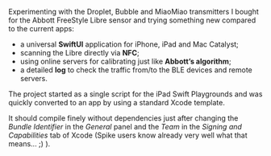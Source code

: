 Experimenting with the Droplet, Bubble and MiaoMiao transmitters I bought for the Abbott FreeStyle Libre sensor and trying something new compared to the current apps:

* a universal **SwiftUI** application for iPhone, iPad and Mac Catalyst;
* scanning the Libre directly via **NFC**;
* using online servers for calibrating just like **Abbott’s algorithm**;
* a detailed **log** to check the traffic from/to the BLE devices and remote servers.

The project started as a single script for the iPad Swift Playgrounds and was quickly converted to an app by using a standard Xcode template.

It should compile finely without dependencies just after changing the _Bundle Identifier_ in the _General_ panel and the _Team_ in the _Signing and Capabilities_ tab of Xcode (Spike users know already very well what that means... ;) ).
